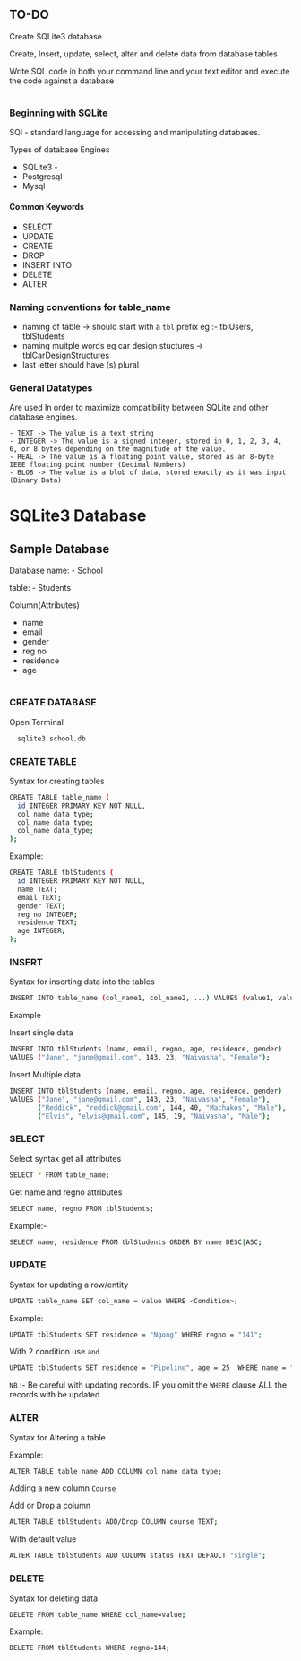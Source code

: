 ## TO-DO
Create SQLite3 database

Create, Insert, update, select, alter and delete data from database tables

Write SQL code in both your command line and your text editor and execute the code against a database

#

### Beginning with SQLite
SQl - standard language for accessing and manipulating databases. 

Types of database Engines
- SQLite3 - 
- Postgresql
- Mysql

#### Common Keywords
- SELECT
- UPDATE
- CREATE
- DROP
- INSERT INTO
- DELETE
- ALTER


### Naming conventions for table_name
- naming of table -> should start with a `tbl` prefix eg :- tblUsers, tblStudents
- naming muitple words eg car design stuctures -> tblCarDesignStructures
- last letter should have (s) plural

### General Datatypes
Are used In order to maximize compatibility between SQLite and other database engines.
```
- TEXT -> The value is a text string
- INTEGER -> The value is a signed integer, stored in 0, 1, 2, 3, 4, 6, or 8 bytes depending on the magnitude of the value.
- REAL -> The value is a floating point value, stored as an 8-byte IEEE floating point number (Decimal Numbers)
- BLOB -> The value is a blob of data, stored exactly as it was input. (Binary Data) 
```
#
# SQLite3 Database

## Sample Database

Database name: - School

table: - Students

Column(Attributes)
- name
- email
- gender
- reg no
- residence
- age

#

### CREATE DATABASE
Open Terminal
```bash
  sqlite3 school.db
```
### CREATE TABLE
Syntax for creating tables

```bash
CREATE TABLE table_name (
  id INTEGER PRIMARY KEY NOT NULL,
  col_name data_type;
  col_name data_type;
  col_name data_type;
);
```
Example:
```bash
CREATE TABLE tblStudents (
  id INTEGER PRIMARY KEY NOT NULL,
  name TEXT;
  email TEXT;
  gender TEXT;
  reg no INTEGER;
  residence TEXT;
  age INTEGER;
);
```

### INSERT
Syntax for inserting data into the tables
```bash
INSERT INTO table_name (col_name1, col_name2, ...) VALUES (value1, value2, ...);
```
Example

Insert single data
```bash
INSERT INTO tblStudents (name, email, regno, age, residence, gender)
VAlUES ("Jane", "jane@gmail.com", 143, 23, "Naivasha", "Female");
```
Insert Multiple data
```bash
INSERT INTO tblStudents (name, email, regno, age, residence, gender)
VAlUES ("Jane", "jane@gmail.com", 143, 23, "Naivasha", "Female"), 
       ("Reddick", "reddick@gmail.com", 144, 40, "Machakos", "Male"), 
       ("Elvis", "elvis@gmail.com", 145, 19, "Naivasha", "Male");
```

### SELECT
Select syntax get all attributes
```bash 
SELECT * FROM table_name;
```
Get name and regno attributes
```bash 
SELECT name, regno FROM tblStudents;
```
Example:-
```bash 
SELECT name, residence FROM tblStudents ORDER BY name DESC|ASC;
```


### UPDATE
Syntax for updating a row/entity
```bash 
UPDATE table_name SET col_name = value WHERE <Condition>;
```
Example:
```bash 
UPDATE tblStudents SET residence = "Ngong" WHERE regno = "141";
```
With 2 condition use `and`
```bash 
UPDATE tblStudents SET residence = "Pipeline", age = 25  WHERE name = "Maingi" and regno = "141";
```
`NB` :- Be careful with updating records. IF you omit the `WHERE` clause ALL the records with be updated.


### ALTER 
Syntax for Altering a table

Example:
```bash 
ALTER TABLE table_name ADD COLUMN col_name data_type;
```
Adding a new column `Course`

Add or Drop a column
```bash
ALTER TABLE tblStudents ADD/Drop COLUMN course TEXT;
```
With default value
```bash
ALTER TABLE tblStudents ADD COLUMN status TEXT DEFAULT "single";
```

### DELETE
Syntax for deleting data
```bash
DELETE FROM table_name WHERE col_name=value;
```
Example:
```bash 
DELETE FROM tblStudents WHERE regno=144;
```


